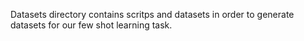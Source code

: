 Datasets directory contains scritps and datasets in order to generate datasets for our few shot learning task. 
